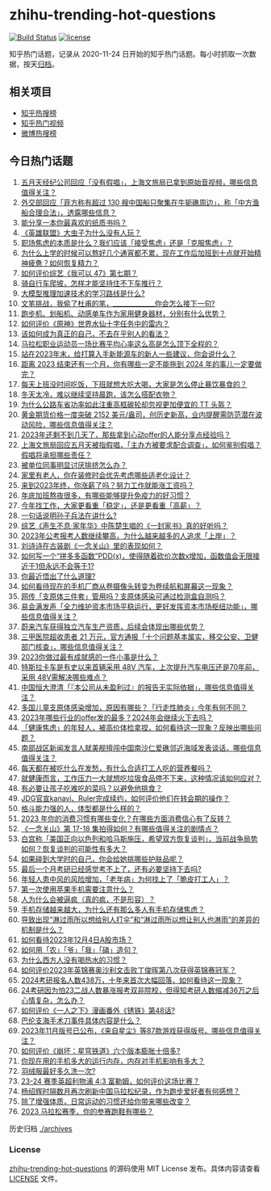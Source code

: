 # zhihu-trending-hot-questions

[![Build Status](https://github.com/justjavac/zhihu-trending-hot-questions/workflows/ci/badge.svg?branch=master)](https://github.com/justjavac/zhihu-trending-hot-questions/actions)
[![license](https://img.shields.io/github/license/justjavac/zhihu-trending-hot-questions)](https://github.com/justjavac/zhihu-trending-hot-questions/blob/master/LICENSE)

知乎热门话题，记录从 2020-11-24
日开始的知乎热门话题。每小时抓取一次数据，按天[归档](./archives)。

## 相关项目

- [知乎热搜榜](https://github.com/justjavac/zhihu-trending-top-search)
- [知乎热门视频](https://github.com/justjavac/zhihu-trending-hot-video)
- [微博热搜榜](https://github.com/justjavac/weibo-trending-hot-search)

## 今日热门话题

<!-- BEGIN -->
<!-- 最后更新时间 Tue Dec 05 2023 04:16:41 GMT+0800 (China Standard Time) -->

1. [五月天经纪公司回应「没有假唱」，上海文旅局已拿到原始音视频，哪些信息值得关注？](https://www.zhihu.com/question/633215530)
1. [外交部回应「菲方称有超过 130 艘中国船只聚集在牛轭礁周边」，称「中方渔船合理合法」，透露哪些信息？](https://www.zhihu.com/question/633226634)
1. [能分享一本你最喜欢的纸质书吗？](https://www.zhihu.com/question/633140371)
1. [《英雄联盟》大虫子为什么没有人玩？](https://www.zhihu.com/question/610160312)
1. [职场焦虑的本质是什么？我们应该「接受焦虑」还是「克服焦虑」？](https://www.zhihu.com/question/632600797)
1. [为什么上学的时候可以熬好几个通宵都不累，现在工作后加班到十点就开始精神疲惫？如何恢复精力？](https://www.zhihu.com/question/629449021)
1. [如何评价综艺《我可以 47》第七期？](https://www.zhihu.com/question/632973944)
1. [骑自行车爬坡，怎样才能坚持住不下车推行？](https://www.zhihu.com/question/631813599)
1. [大模型推理加速技术的学习路线是什么?](https://www.zhihu.com/question/591646269)
1. [文笔挑战，我偷了杜甫的笔，_____________你会怎么接下一句?](https://www.zhihu.com/question/633213508)
1. [跑步机、划船机、动感单车作为家用健身器材，分别有什么优势？](https://www.zhihu.com/question/632119944)
1. [如何评价《原神》世界水仙十字任务中的雷内？](https://www.zhihu.com/question/629844514)
1. [该如何成为真正的自己，不去在乎别人的看法？](https://www.zhihu.com/question/576974721)
1. [马拉松职业运动员一场比赛平均心率这么高是怎么顶下全程的？](https://www.zhihu.com/question/629121053)
1. [站在2023年末，给打算入手新能源车的新人一些建议，你会说什么？](https://www.zhihu.com/question/632689784)
1. [距离 2023 结束还有一个月，你有哪些一定不能拖到 2024 年的事儿一定要做完？](https://www.zhihu.com/question/632311208)
1. [每天上班没时间吃饭，下班就想大吃大喝，大家是怎么停止暴饮暴食的？](https://www.zhihu.com/question/630132574)
1. [冬天太冷，难以继续坚持晨跑，该怎么搭配衣物？](https://www.zhihu.com/question/629830315)
1. [为什么公路车省功率如此注重高框碳轮却忽视更加便宜的 TT 头盔？](https://www.zhihu.com/question/631977717)
1. [黄金期货价格一度突破 2152 美元/盎司，创历史新高，业内提醒需防范潜在波动风险，哪些信息值得关注？](https://www.zhihu.com/question/633164407)
1. [2023年还剩不到几天了，那些拿到心动offer的人能分享点经验吗？](https://www.zhihu.com/question/631330217)
1. [上海文旅局回应五月天被指假唱，「主办方被要求配合调查」，如何鉴别假唱？假唱将承担哪些责任？](https://www.zhihu.com/question/633195304)
1. [被单位同事明显讨厌排挤怎么办？](https://www.zhihu.com/question/279188077)
1. [家里有老人，你在装修时会优先考虑哪些适老化设计？](https://www.zhihu.com/question/632517983)
1. [来到2023年终，你涨薪了吗？努力工作就能涨工资吗？](https://www.zhihu.com/question/631330198)
1. [年底加班熬夜很多，有哪些能够提升免疫力的好习惯？](https://www.zhihu.com/question/630320019)
1. [今年找工作，大家更看重「稳定」，还是更看重「高薪」？](https://www.zhihu.com/question/632472721)
1. [一句话说明孙子兵法在讲什么?](https://www.zhihu.com/question/612258232)
1. [综艺《声生不息·家年华》中陈楚生唱的《一封家书》真的好听吗？](https://www.zhihu.com/question/633104651)
1. [2023年公考报考人数继续攀高，为什么越来越多的人追求「上岸」？](https://www.zhihu.com/question/631330318)
1. [刘诗诗在古装剧《一念关山》里的表现如何？](https://www.zhihu.com/question/632319886)
1. [如何写一个“拼多多函数”PDD(x)，使得随着砍价次数x增加，函数值会无限接近于1但永远不会等于1?](https://www.zhihu.com/question/629804052)
1. [你最近悟出了什么道理?](https://www.zhihu.com/question/595361046)
1. [如何看待现在的手机厂商从卷摄像头转变为卷续航和屏幕这一现象？](https://www.zhihu.com/question/633216239)
1. [网传「支原体三件套」管用吗？支原体感染可通过检测盒自测吗？](https://www.zhihu.com/question/633198550)
1. [易会满发声「全力维护资本市场平稳运行，更好发挥资本市场枢纽功能」，哪些信息值得关注？](https://www.zhihu.com/question/633216319)
1. [蔚来汽车获得独立汽车生产资质，后续会体现出哪些优势？](https://www.zhihu.com/question/633188089)
1. [三甲医院超收患者 21 万元，官方通报「十个问题基本属实，移交公安、卫健部门核查」，哪些信息值得关注？](https://www.zhihu.com/question/633115204)
1. [2023你做过最有成就感的一件小事是什么？](https://www.zhihu.com/question/632831560)
1. [特斯拉卡车是有史以来首辆采用 48V 汽车，上次提升汽车电压还是70年前，采用 48V需解决哪些难点？](https://www.zhihu.com/question/633214494)
1. [中国恒大澄清「『本公司从未盈利过』的报告无实际依据」，哪些信息值得关注？](https://www.zhihu.com/question/633187050)
1. [多国儿童支原体感染增加，原因有哪些？「行走性肺炎」今年有何不同？](https://www.zhihu.com/question/633163118)
1. [2023年哪些行业的offer发的最多？2024年会继续火下去吗？](https://www.zhihu.com/question/631330213)
1. [「健康焦虑」的年轻人，被高价体检拿捏，如何看待这一现象？反映出哪些问题？](https://www.zhihu.com/question/633257134)
1. [南部战区新闻发言人就美舰擅闯中国南沙仁爱礁邻近海域发表谈话，哪些信息值得关注？](https://www.zhihu.com/question/633163326)
1. [每天都在被吃什么在发愁，有什么合适打工人吃的营养餐吗？](https://www.zhihu.com/question/629449172)
1. [就健康而言，工作压力一大就想吃垃圾食品停不下来，这种情况该如何应对？](https://www.zhihu.com/question/630132582)
1. [有必要让孩子吃难吃的菜吗？以避免他挑食？](https://www.zhihu.com/question/632778803)
1. [JDG官宣kanavi、Ruler完成续约，如何评价他们在转会期的操作？](https://www.zhihu.com/question/633211429)
1. [格斗能力强的人，体型都是什么样的？](https://www.zhihu.com/question/631332255)
1. [2023 年你的消费习惯有哪些变化？在哪些方面消费信心有了反转？](https://www.zhihu.com/question/630156375)
1. [《一念关山》第 17-18 集拍得如何？有哪些值得关注的剧情点？](https://www.zhihu.com/question/633266108)
1. [白宫称「美国正向以色列和哈马斯施压，希望双方恢复谈判」，当前战争局势如何？恢复谈判的可能性有多大？](https://www.zhihu.com/question/633221301)
1. [如果碰到大学时的自己，你会给她挑哪些护肤品呢？](https://www.zhihu.com/question/632634396)
1. [最后一个月考研已经感觉考不上了，还有必要坚持下去吗?](https://www.zhihu.com/question/630986403)
1. [年轻人患中风的风险增加，「老年病」为何找上了「脆皮打工人」？](https://www.zhihu.com/question/629449029)
1. [第一次使用苹果手机需要注意什么？](https://www.zhihu.com/question/631570871)
1. [人为什么会被逼疯（真的疯，不是形容）？](https://www.zhihu.com/question/264132779)
1. [手机存储越来越大，为什么还有那么多人有手机存储焦虑？](https://www.zhihu.com/question/630476087)
1. [导致出现“淋过雨所以想给别人打伞”和“淋过雨所以想让别人也淋雨”的差异的机制是什么？](https://www.zhihu.com/question/629406525)
1. [如何看待2023年12月4日A股市场？](https://www.zhihu.com/question/633168458)
1. [如何用「农」「爷」「我」「磕」造句？](https://www.zhihu.com/question/632809627)
1. [为什么西方人没有喝热水的习惯？](https://www.zhihu.com/question/632372760)
1. [如何评价2023年英锦赛奥沙利文击败丁俊晖第八次获得英锦赛冠军？](https://www.zhihu.com/question/633163133)
1. [2024考研报名人数438万，十年来首次大幅回落，如何看待这一现象？](https://www.zhihu.com/question/631366097)
1. [24考研因为怕23二战人数暴涨报考双非院校，但得知考研人数缩减36万之后心情复杂，怎么办？](https://www.zhihu.com/question/631462067)
1. [如何评价《一人之下》漫画番外《锈铁》第48话?](https://www.zhihu.com/question/633070984)
1. [巴伦支海手术刀事件具体内容是什么？](https://www.zhihu.com/question/36955059)
1. [2023年11月版号已公布，《来自星尘》等87款游戏获得版号。哪些信息值得关注？](https://www.zhihu.com/question/633254991)
1. [如何评价《崩坏：星穹铁道》六个版本膨胀十倍多?](https://www.zhihu.com/question/633120422)
1. [你现在用的手机多大的运行内存，内存对手机影响有多大？](https://www.zhihu.com/question/630462536)
1. [羽绒服最好多久洗一次?](https://www.zhihu.com/question/632012887)
1. [23-24 赛季英超利物浦 4:3 富勒姆，如何评价这场比赛？](https://www.zhihu.com/question/633133899)
1. [杨绍辉时隔数月再次刷新中国马拉松纪录，作为跑步爱好者有何感想？](https://www.zhihu.com/question/633110817)
1. [除了增强体质，日常运动的习惯还给你带来哪些改变？](https://www.zhihu.com/question/632464118)
1. [2023 马拉松赛季，你的参赛跑鞋有哪些？](https://www.zhihu.com/question/632453320)

<!-- END -->

历史归档 [./archives](./archives)

### License

[zhihu-trending-hot-questions](https://github.com/justjavac/zhihu-trending-hot-questions)
的源码使用 MIT License 发布。具体内容请查看 [LICENSE](./LICENSE) 文件。
